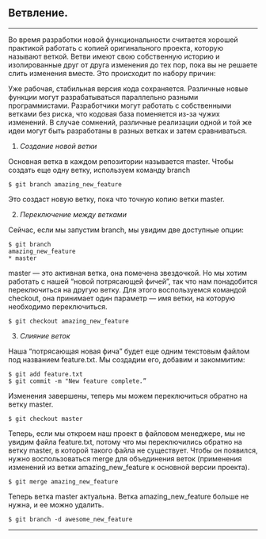 ## Ветвление.

---

Во время разработки новой функциональности считается хорошей практикой работать с копией оригинального проекта, которую называют веткой. Ветви имеют свою собственную историю и изолированные друг от друга изменения до тех пор, пока вы не решаете слить изменения вместе. Это происходит по набору причин:

Уже рабочая, стабильная версия кода сохраняется.
Различные новые функции могут разрабатываться параллельно разными программистами.
Разработчики могут работать с собственными ветками без риска, что кодовая база поменяется из-за чужих изменений.
В случае сомнений, различные реализации одной и той же идеи могут быть разработаны в разных ветках и затем сравниваться.

1. *Создание новой ветки*

Основная ветка в каждом репозитории называется master. Чтобы создать еще одну ветку, используем команду branch <name>

```
$ git branch amazing_new_feature
```

Это создаст новую ветку, пока что точную копию ветки master.

2. *Переключение между ветками*

Сейчас, если мы запустим branch, мы увидим две доступные опции:

```
$ git branch
amazing_new_feature
* master
```

master — это активная ветка, она помечена звездочкой. Но мы хотим работать с нашей “новой потрясающей фичей”, так что нам понадобится переключиться на другую ветку. Для этого воспользуемся командой checkout, она принимает один параметр — имя ветки, на которую необходимо переключиться.

```
$ git checkout amazing_new_feature
```

3. *Слияние веток*

Наша “потрясающая новая фича” будет еще одним текстовым файлом под названием feature.txt. Мы создадим его, добавим и закоммитим:

```
$ git add feature.txt
$ git commit -m "New feature complete.”
```

Изменения завершены, теперь мы можем переключиться обратно на ветку master.

```
$ git checkout master
```

Теперь, если мы откроем наш проект в файловом менеджере, мы не увидим файла feature.txt, потому что мы переключились обратно на ветку master, в которой такого файла не существует. Чтобы он появился, нужно воспользоваться merge для объединения веток (применения изменений из ветки amazing_new_feature к основной версии проекта).

```
$ git merge amazing_new_feature
```

Теперь ветка master актуальна. Ветка amazing_new_feature больше не нужна, и ее можно удалить.

```
$ git branch -d awesome_new_feature
```

---